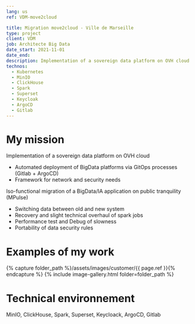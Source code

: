 ```yaml
---
lang: us
ref: VDM-move2cloud

title: Migration move2cloud - Ville de Marseille
type: project
client: VDM
job: Architecte Big Data 
date_start: 2021-11-01
date_end: 
description: Implementation of a sovereign data platform on OVH cloud
technos:
  - Kubernetes
  - MinIO
  - ClickHouse
  - Spark
  - Superset
  - Keycloak
  - ArgoCD
  - Gitlab
---
```

# My mission

Implementation of a sovereign data platform on OVH cloud
- Automated deployment of BigData platforms via GitOps processes (Gitlab + ArgoCD)
- Framework for network and security needs


Iso-functional migration of a BigData/IA application on public tranquility (MPulse)
- Switching data between old and new system
- Recovery and slight technical overhaul of spark jobs
- Performance test and Debug of slowness
- Portability of data security rules

# Examples of my work
{% capture folder_path %}/assets/images/customer/{{ page.ref }}{% endcapture %}
{% include image-gallery.html folder=folder_path %}

# Technical environnement
MinIO, ClickHouse, Spark, Superset, Keycloack, ArgoCD, Gitlab